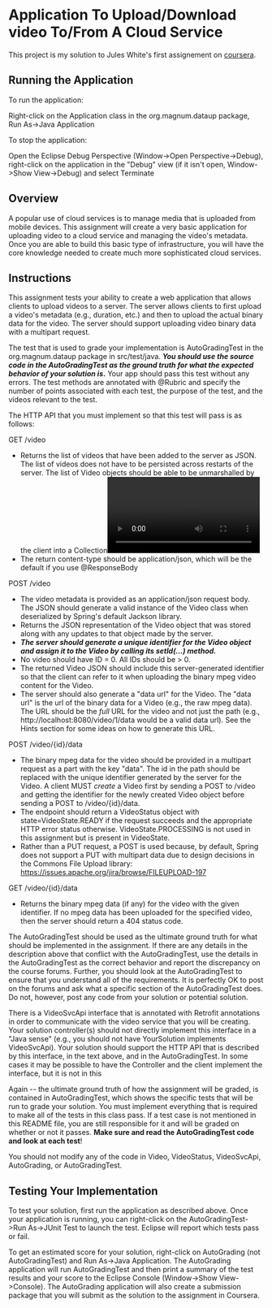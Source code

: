 # Application To Upload/Download video To/From A Cloud Service

This project is my solution to Jules White's first assignement on
[coursera](https://www.coursera.org/learn/cloud-services-java-spring-framework).

## Running the Application

To run the application:

Right-click on the Application class in the org.magnum.dataup
package, Run As->Java Application

To stop the application:

Open the Eclipse Debug Perspective (Window->Open Perspective->Debug), right-click on
the application in the "Debug" view (if it isn't open, Window->Show View->Debug) and
select Terminate

## Overview

A popular use of cloud services is to manage media that is uploaded
from mobile devices. This assignment will create a very basic application
for uploading video to a cloud service and managing the video's metadata.
Once you are able to build this basic type of infrastructure, you will have
the core knowledge needed to create much more sophisticated cloud services.


## Instructions

This assignment tests your ability to create a web application that
allows clients to upload videos to a server. The server allows clients
to first upload a video's metadata (e.g., duration, etc.) and then to
upload the actual binary data for the video. The server should support
uploading video binary data with a multipart request.

The test that is used to grade your implementation is AutoGradingTest
in the org.magnum.dataup package in src/test/java. **_You should use the
source code in the AutoGradingTest as the ground truth for what the expected
behavior of your solution is_.** Your app should pass this test without 
any errors. The test methods are annotated with @Rubric and specify
the number of points associated with each test, the purpose of the test,
and the videos relevant to the test. 

The HTTP API that you must implement so that this test will pass is as
follows:
 
GET /video
   - Returns the list of videos that have been added to the
     server as JSON. The list of videos does not have to be
     persisted across restarts of the server. The list of
     Video objects should be able to be unmarshalled by the
     client into a Collection<Video>.
   - The return content-type should be application/json, which
     will be the default if you use @ResponseBody

     
POST /video
   - The video metadata is provided as an application/json request
     body. The JSON should generate a valid instance of the 
     Video class when deserialized by Spring's default 
     Jackson library.
   - Returns the JSON representation of the Video object that
     was stored along with any updates to that object made by the server. 
   - **_The server should generate a unique identifier for the Video
     object and assign it to the Video by calling its setId(...)
     method._** 
   - No video should have ID = 0. All IDs should be > 0.
   - The returned Video JSON should include this server-generated
     identifier so that the client can refer to it when uploading the
     binary mpeg video content for the Video.
   - The server should also generate a "data url" for the
     Video. The "data url" is the url of the binary data for a
     Video (e.g., the raw mpeg data). The URL should be the _full_ URL
     for the video and not just the path (e.g., http://localhost:8080/video/1/data would
     be a valid data url). See the Hints section for some ideas on how to
     generate this URL.
     
POST /video/{id}/data
   - The binary mpeg data for the video should be provided in a multipart
     request as a part with the key "data". The id in the path should be
     replaced with the unique identifier generated by the server for the
     Video. A client MUST *create* a Video first by sending a POST to /video
     and getting the identifier for the newly created Video object before
     sending a POST to /video/{id}/data. 
   - The endpoint should return a VideoStatus object with state=VideoState.READY
     if the request succeeds and the appropriate HTTP error status otherwise.
     VideoState.PROCESSING is not used in this assignment but is present in VideoState.
   - Rather than a PUT request, a POST is used because, by default, Spring 
     does not support a PUT with multipart data due to design decisions in the
     Commons File Upload library: https://issues.apache.org/jira/browse/FILEUPLOAD-197
     
     
GET /video/{id}/data
   - Returns the binary mpeg data (if any) for the video with the given
     identifier. If no mpeg data has been uploaded for the specified video,
     then the server should return a 404 status code.
     
      
 The AutoGradingTest should be used as the ultimate ground truth for what should be 
 implemented in the assignment. If there are any details in the description above 
 that conflict with the AutoGradingTest, use the details in the AutoGradingTest 
 as the correct behavior and report the discrepancy on the course forums. Further, 
 you should look at the AutoGradingTest to ensure that
 you understand all of the requirements. It is perfectly OK to post on the forums and
 ask what a specific section of the AutoGradingTest does. Do not, however, post any
 code from your solution or potential solution.
 
 There is a VideoSvcApi interface that is annotated with Retrofit annotations in order
 to communicate with the video service that you will be creating. Your solution controller(s)
 should not directly implement this interface in a "Java sense" (e.g., you should not have
 YourSolution implements VideoSvcApi). Your solution should support the HTTP API that
 is described by this interface, in the text above, and in the AutoGradingTest. In some
 cases it may be possible to have the Controller and the client implement the interface,
 but it is not in this 
 
 Again -- the ultimate ground truth of how the assignment will be graded, is contained
 in AutoGradingTest, which shows the specific tests that will be run to grade your
 solution. You must implement everything that is required to make all of the tests in
 this class pass. If a test case is not mentioned in this README file, you are still
 responsible for it and will be graded on whether or not it passes. __Make sure and read
 the AutoGradingTest code and look at each test__!
 
 You should not modify any of the code in Video, VideoStatus, VideoSvcApi, AutoGrading,
 or AutoGradingTest. 

## Testing Your Implementation

To test your solution, first run the application as described above. Once your application
is running, you can right-click on the AutoGradingTest->Run As->JUnit Test to launch the
test. Eclipse will report which tests pass or fail.

To get an estimated score for your solution, right-click on AutoGrading (not AutoGradingTest) and
Run As->Java Application. The AutoGrading application will run AutoGradingTest and then print a
summary of the test results and your score to the Eclipse Console (Window->Show View->Console). 
The AutoGrading application will also create a submission package that you will submit as the
solution to the assignment in Coursera.
